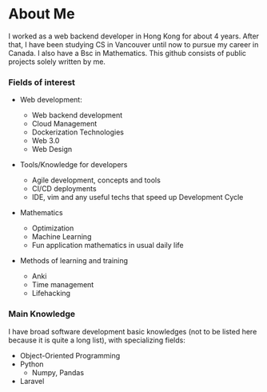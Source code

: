 <!---
dpang06/dpang06 is a ✨ special ✨ repository because its `README.md` (this file) appears on your GitHub profile.
You can click the Preview link to take a look at your changes.
--->

# About Me
I worked as a web backend developer in Hong Kong for about 4 years. After that, I have been studying CS in Vancouver until now to pursue my career in Canada.
I also have a Bsc in Mathematics.
This github consists of public projects solely written by me.

### Fields of interest
- Web development:
  - Web backend development
  - Cloud Management
  - Dockerization Technologies
  - Web 3.0
  - Web Design

- Tools/Knowledge for developers
  - Agile development, concepts and tools
  - CI/CD deployments
  - IDE, vim and any useful techs that speed up Development Cycle

- Mathematics
  - Optimization
  - Machine Learning
  - Fun application mathematics in usual daily life

- Methods of learning and training
  - Anki
  - Time management
  - Lifehacking

### Main Knowledge
I have broad software development basic knowledges (not to be listed here because it is quite a long list), with specializing fields:
- Object-Oriented Programming
- Python
  - Numpy, Pandas
- Laravel
